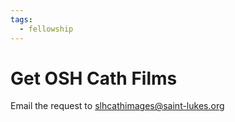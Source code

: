 ```yaml
---
tags:
  - fellowship
---
```

# Get OSH Cath Films

Email the request to slhcathimages@saint-lukes.org